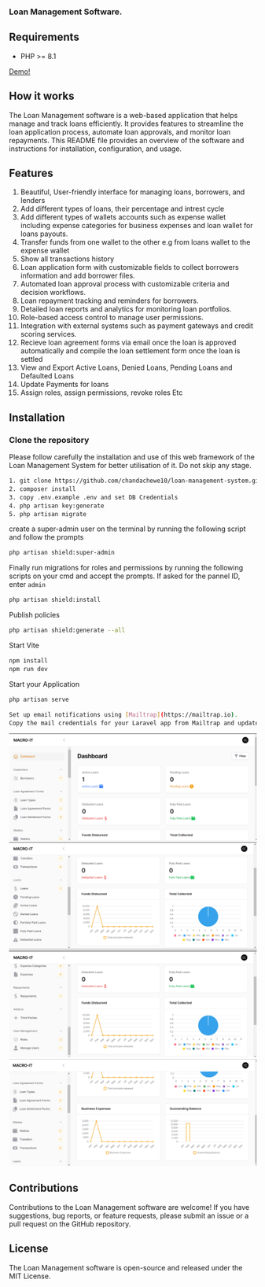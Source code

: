 
### Loan Management Software.

## Requirements

- PHP >= 8.1

[Demo!](https://github.com/chandachewe10/loan-management-system/assets/82529756/e7bd7b63-0b5e-43bc-88e1-90469e4f7111)

## How it works

The Loan Management software is a web-based application that helps manage and track loans efficiently. It provides features to streamline the loan application process, automate loan approvals, and monitor loan repayments. This README file provides an overview of the software and instructions for installation, configuration, and usage.


## Features

1. Beautiful, User-friendly interface for managing loans, borrowers, and lenders
2. Add different types of loans, their percentage and intrest cycle 
3. Add different types of wallets accounts such as expense wallet including expense categories for business expenses and loan wallet for loans payouts. 
4. Transfer funds from one wallet to the other e.g from loans wallet to the expense wallet
5. Show all transactions history  
6. Loan application form with customizable fields to collect borrowers information and add borrower files.
7. Automated loan approval process with customizable criteria and decision workflows.
8. Loan repayment tracking and reminders for borrowers.
9. Detailed loan reports and analytics for monitoring loan portfolios.
10. Role-based access control to manage user permissions.
11. Integration with external systems such as payment gateways and credit scoring services.
12. Recieve loan agreement forms via email once the loan is approved automatically and compile the loan settlement form once the loan is settled
13. View and Export Active Loans, Denied Loans, Pending Loans and Defaulted Loans
14. Update Payments for loans
15. Assign roles, assign permissions, revoke roles Etc 

## Installation

### Clone the repository
Please follow carefully the installation and use of this web framework of the Loan Management System for better utilisation of it. Do not skip any stage.

```bash
1. git clone https://github.com/chandachewe10/loan-management-system.git
2. composer install
3. copy .env.example .env and set DB Credentials
4. php artisan key:generate
5. php artisan migrate 

```
 
create a super-admin user on the terminal by running the following script and follow the prompts

```bash
php artisan shield:super-admin
```

Finally run migrations for roles and permissions by running the following scripts on your cmd and accept the prompts.
If asked for the pannel ID, enter `admin`

```bash
php artisan shield:install
```

Publish policies

```bash
php artisan shield:generate --all
```

Start Vite

```bash
npm install
npm run dev
```

Start your Application 

```bash
php artisan serve
```

```bash
Set up email notifications using [Mailtrap](https://mailtrap.io). 
Copy the mail credentials for your Laravel app from Mailtrap and update the corresponding settings in your `.env` file.
```



![Super Admin Dashboard](public/samples/sample1.png)
![Super Admin Dashboard](public/samples/sample2.png)
![Super Admin Dashboard](public/samples/sample3.png)
![Super Admin Dashboard](public/samples/sample4.png)





## Contributions
Contributions to the Loan Management software are welcome! If you have suggestions, bug reports, or feature requests, please submit an issue or a pull request on the GitHub repository.

## License
The Loan Management software is open-source and released under the MIT License.


